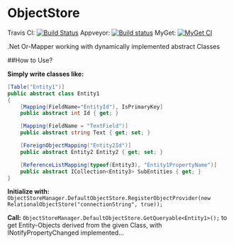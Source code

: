 ObjectStore 
===========
Travis CI:
[![Build Status](https://travis-ci.org/Ausm/ObjectStore.svg?branch=master)](https://travis-ci.org/Ausm/ObjectStore)
Appveyor:
[![Build status](https://ci.appveyor.com/api/projects/status/9r1b0mfgjskf7gry/branch/master?svg=true)](https://ci.appveyor.com/project/Ausm/objectstore/branch/master)
MyGet:
[![MyGet CI](https://img.shields.io/myget/objectstore/v/ObjectStore.svg)](http://myget.org/gallery/acndrewlock-ci)

.Net Or-Mapper working with dynamically implemented abstract Classes

##How to Use?


**Simply write classes like:**


```C#
[Table("Entity1")]
public abstract class Entity1
{
    [Mapping(FieldName="EntityId"), IsPrimaryKey]
    public abstract int Id { get; }

    [Mapping(FieldName = "TextField")]
    public abstract string Text { get; set; }

    [ForeignObjectMapping("Entity2Id")]
    public abstract Entity2 Entity2 { get; set; }

    [ReferenceListMapping(typeof(Entity3), "Entity1PropertyName")]
    public abstract ICollection<Entity3> SubEntities { get; }
}
```

**Initialize with:**
`ObjectStoreManager.DefaultObjectStore.RegisterObjectProvider(new RelationalObjectStore("connectionString", true));`

**Call:**
`ObjectStoreManager.DefaultObjectStore.GetQueryable<Entity1>();`
to get Entity-Objects derived from the given Class, with INotifyPropertyChanged implemented...
